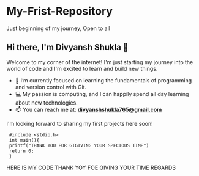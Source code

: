 # My-Frist-Repository
Just beginning of my journey, Open to all
## Hi there, I'm Divyansh Shukla 👋

Welcome to my corner of the internet! I'm just starting my journey into the world of code and I'm excited to learn and build new things.

- 🌱 I’m currently focused on learning the fundamentals of programming and version control with Git.
- 💻 My passion is computing, and I can happily spend all day learning about new technologies.
- 📫 You can reach me at: **divyanshshukla765@gmail.com**

I'm looking forward to sharing my first projects here soon!

     #include <stdio.h>
     int main(){
     printf("THANK YOU FOR GIGIVING YOUR SPECIOUS TIME")
     return 0;
     }

HERE IS MY CODE
THANK YOY FOE GIVING YOUR TIME
REGARDS

